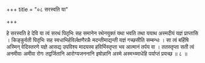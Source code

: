 +++
title = "०८ सरस्वति या"

+++

हे सरस्वति हे देवि या त्वं सरथं पितृभिः सह समानेन रथेनयुक्तं यथा भवति तथा ययाथ अस्मदीयं यज्ञं प्राप्तासि । किङ्कुर्वती पितृभिः सह स्वधाभिर्हविर्लक्षणैरन्नैः मदन्तीमाद्यन्ती यज्ञं गच्छसीति सम्बन्धः । सा त्वं बर्हिषि अस्मिन् वेदिस्तरणे यज्ञे आसद्य उपविश्य मादयस्व हविर्भिस्तृप्ता भव आत्मानं तर्पय वा । ततस्तृप्ता सती त्वं अनमीवाः अमीवा रोगः तद्वर्जितानि आरोग्यजननानि इषोन्नानि अस्मे अस्मभ्य्माधेहि पर्याप्तं प्रयच्छ ॥ ८ ॥